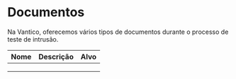 # Documentos

Na Vantico, oferecemos vários tipos de documentos durante o processo de teste de intrusão.



| Nome | Descrição | Alvo |
| ---- | --------- | ---- |
|      |           |      |
|      |           |      |
|      |           |      |


